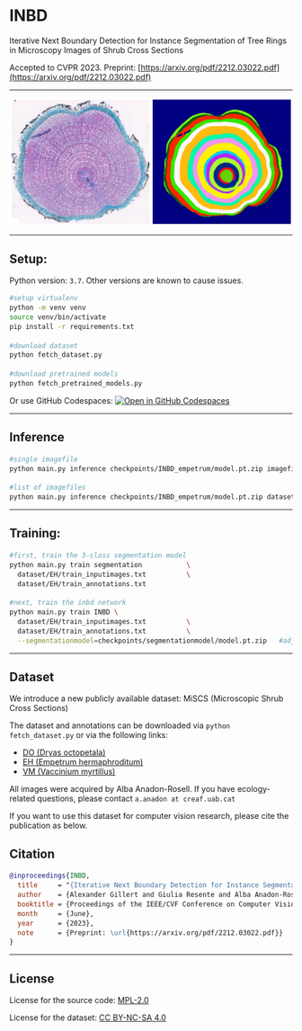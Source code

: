 # INBD
Iterative Next Boundary Detection for  Instance Segmentation of Tree Rings in Microscopy Images of Shrub Cross Sections

Accepted to CVPR 2023. Preprint: [https://arxiv.org/pdf/2212.03022.pdf](https://arxiv.org/pdf/2212.03022.pdf)

***

<img src="assets/example0.jpg" alt="Example input image and detected tree rings"/>

***

## Setup:

Python version: `3.7`. Other versions are known to cause issues.

```bash
#setup virtualenv
python -m venv venv
source venv/bin/activate
pip install -r requirements.txt

#download dataset
python fetch_dataset.py

#download pretrained models
python fetch_pretrained_models.py
```

Or use GitHub Codespaces: [![Open in GitHub Codespaces](https://github.com/codespaces/badge.svg)](https://github.com/codespaces/new?hide_repo_select=true&ref=dev&repo=574937325&machine=basicLinux32gb&location=WestEurope)

***



## Inference

```bash
#single imagefile
python main.py inference checkpoints/INBD_empetrum/model.pt.zip imagefile.JPG

#list of imagefiles
python main.py inference checkpoints/INBD_empetrum/model.pt.zip dataset/EH/test_inputimages.txt
```

***


## Training:


```bash
#first, train the 3-class segmentation model
python main.py train segmentation           \
  dataset/EH/train_inputimages.txt          \
  dataset/EH/train_annotations.txt

#next, train the inbd network
python main.py train INBD \
  dataset/EH/train_inputimages.txt          \
  dataset/EH/train_annotations.txt          \
  --segmentationmodel=checkpoints/segmentationmodel/model.pt.zip   #adjust path
```



***

## Dataset

We introduce a new publicly available dataset: MiSCS (Microscopic Shrub Cross Sections)

The dataset and annotations can be downloaded via `python fetch_dataset.py` or via the following links:
- [DO (Dryas octopetala)](https://github.com/alexander-g/INBD/releases/download/dataset_v1/DO_v1.zip)
- [EH (Empetrum hermaphroditum)](https://github.com/alexander-g/INBD/releases/download/dataset_v1/EH_v1.zip)
- [VM (Vaccinium myrtillus)](https://github.com/alexander-g/INBD/releases/download/dataset_v1/VM_v1.zip)

All images were acquired by Alba Anadon-Rosell.
If you have ecology-related questions, please contact `a.anadon at creaf.uab.cat`

If you want to use this dataset for computer vision research, please cite the publication as below.


## Citation

```bibtex
@inproceedings{INBD,
  title     = "{Iterative Next Boundary Detection for Instance Segmentation of Tree Rings in Microscopy Images of Shrub Cross Sections}",
  author    = {Alexander Gillert and Giulia Resente and Alba Anadon‐Rosell and Martin Wilmking and Uwe von Lukas},
  booktitle = {Proceedings of the IEEE/CVF Conference on Computer Vision and Pattern Recognition (CVPR)},
  month     = {June},
  year      = {2023},
  note      = {Preprint: \url{https://arxiv.org/pdf/2212.03022.pdf}}
}
```

***

## License

License for the source code: [MPL-2.0](https://github.com/alexander-g/INBD/blob/master/LICENSE)

License for the dataset: [CC BY-NC-SA 4.0](https://creativecommons.org/licenses/by-nc-sa/4.0/)



